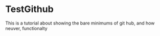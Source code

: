 # TestGithub
This is a tutorial about showing the bare minimums of git hub, 
and how neuver, functionalty
